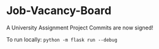 # Job-Vacancy-Board
A University Assignment Project
Commits are now signed!

To run locally: 
```python -m flask run --debug```